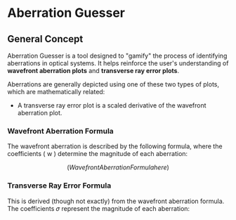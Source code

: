 # Aberration Guesser

## General Concept

Aberration Guesser is a tool designed to "gamify" the process of identifying aberrations in optical systems. It helps reinforce the user's understanding of **wavefront aberration plots** and **transverse ray error plots**.

Aberrations are generally depicted using one of these two types of plots, which are mathematically related:

- A transverse ray error plot is a scaled derivative of the wavefront aberration plot.

### Wavefront Aberration Formula
The wavefront aberration is described by the following formula, where the coefficients \( w \) determine the magnitude of each aberration:

```math
(Wavefront Aberration Formula here)
```

### Transverse Ray Error Formula
This is derived (though not exactly) from the wavefront aberration formula. The coefficients 𝜎 represent the magnitude of each aberration:
